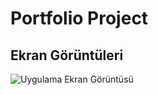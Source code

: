 
# Portfolio Project




## Ekran Görüntüleri

![Uygulama Ekran Görüntüsü](https://i.ibb.co/fphC6Nv/full-image-portfolio.png)

  